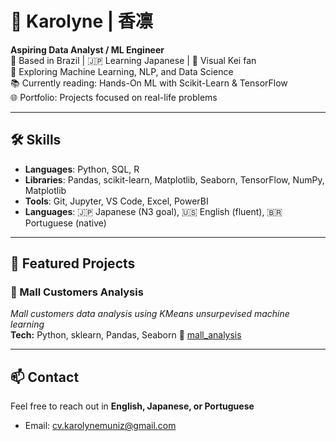 # 👋 Karolyne | 香凛

**Aspiring Data Analyst / ML Engineer**  
📍 Based in Brazil | 🇯🇵 Learning Japanese | 🎸 Visual Kei fan  
🔭 Exploring Machine Learning, NLP, and Data Science  
📚 Currently reading: Hands-On ML with Scikit-Learn & TensorFlow  
🌐 Portfolio: Projects focused on real-life problems

---

## 🛠 Skills
- **Languages**: Python, SQL, R
- **Libraries**: Pandas, scikit-learn, Matplotlib, Seaborn, TensorFlow, NumPy, Matplotlib
- **Tools**: Git, Jupyter, VS Code, Excel, PowerBI
- **Languages**: 🇯🇵 Japanese (N3 goal), 🇺🇸 English (fluent), 🇧🇷 Portuguese (native)

---

## 📁 Featured Projects

### 🧭 Mall Customers Analysis
_Mall customers data analysis using KMeans unsurpevised machine learning_  
**Tech:** Python, sklearn, Pandas, Seaborn
🔗 [mall_analysis](https://github.com/cv-karolynemuniz/mall_analysis)


---

## 📫 Contact
Feel free to reach out in **English, Japanese, or Portuguese**  
- Email: cv.karolynemuniz@gmail.com

